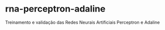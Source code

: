 # rna-perceptron-adaline

Treinamento e validação das Redes Neurais Artificiais Perceptron e Adaline

